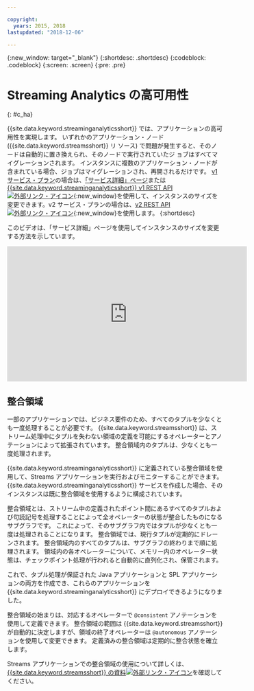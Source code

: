 ```yaml
---

copyright:
  years: 2015, 2018
lastupdated: "2018-12-06"

---
```


<!-- Attribute definitions -->
{:new_window: target="_blank"}
{:shortdesc: .shortdesc}
{:codeblock: .codeblock}
{:screen: .screen}
{:pre: .pre}

# Streaming Analytics の高可用性
{: #c_ha}

{{site.data.keyword.streaminganalyticsshort}} では、アプリケーションの高可用性を実現します。 いずれかのアプリケーション・ノード ({{site.data.keyword.streamsshort}} リ
ソース) で問題が発生すると、そのノードは自動的に置き換えられ、そのノードで実行されていたジ
ョブはすべてマイグレーションされます。 インスタンスに複数のアプリケーション・ノードが含まれている場合、ジョブはマイグレーションされ、再開されるだけです。 [v1 サービス・プラン](/docs/services/StreamingAnalytics/service_plans.html)の場合は、[「サービス詳細」ページ](/docs/services/StreamingAnalytics/r_service_dashboard.html)または[{{site.data.keyword.streaminganalyticsshort}} v1 REST API ![外部リンク・アイコン](../../icons/launch-glyph.svg "外部リンク・アイコン")](https://{DomainName}/apidocs/streaming-analytics-v1){:new_window}を使用して、インスタンスのサイズを変更できます。v2 サービス・プランの場合は、[v2 REST API ![外部リンク・アイコン](../../icons/launch-glyph.svg "外部リンク・アイコン")](https://{DomainName}/apidocs/streaming-analytics-v2){:new_window}を使用します。
{:shortdesc}

このビデオは、「サービス詳細」ページを使用してインスタンスのサイズを変更する方法を示しています。

<iframe width="560" height="315" title="インスタンスのサイズ変更" src="https://www.youtube.com/embed/zbZ9am9UhPw?rel=0" frameborder="0" allowfullscreen>インスタンスのサイズ変更</iframe>

## 整合領域
一部のアプリケーションでは、ビジネス要件のため、すべてのタプルを少なくとも一度処理することが必要です。 {{site.data.keyword.streamsshort}} は、ストリーム処理中にタプルを失わない領域の定義を可能にするオペレーターとアノテーションによって拡張されています。 整合領域内のタプルは、少なくとも一度処理されます。

{{site.data.keyword.streaminganalyticsshort}} に定義されている整合領域を使用して、Streams アプリケーションを実行およびモニターすることができます。 {{site.data.keyword.streaminganalyticsshort}} サービスを作成した場合、そのインスタンスは既に整合領域を使用するように構成されています。

整合領域とは、ストリーム中の定義されたポイント間にあるすべてのタプルおよび句読記号を処理することによって全オペレーターの状態が整合したものになるサブグラフです。 これによって、そのサブグラフ内ではタプルが少なくとも一度は処理されることになります。 整合領域では、現行タプルが定期的にドレーンされます。 整合領域内のすべてのタプルは、サブグラフの終わりまで順に処理されます。 領域内の各オペレーターについて、メモリー内のオペレーター状態は、チェックポイント処理が行われると自動的に直列化され、保管されます。

これで、タプル処理が保証された Java アプリケーションと SPL アプリケーションの両方を作成でき、これらのアプリケーションを {{site.data.keyword.streaminganalyticsshort}} にデプロイできるようになりました。

整合領域の始まりは、対応するオペレーターで `@consistent` アノテーションを使用して定義できます。 整合領域の範囲は {{site.data.keyword.streamsshort}} が自動的に決定しますが、領域の終了オペレーターは `@autonomous` アノテーションを使用して変更できます。 定義済みの整合領域は定期的に整合状態を確立します。

Streams アプリケーションでの整合領域の使用について詳しくは、[{{site.data.keyword.streamsshort}} の資料![外部リンク・アイコン](../../icons/launch-glyph.svg "外部リンク・アイコン")](https://www.ibm.com/support/knowledgecenter/SSCRJU_4.3.0/com.ibm.streams.dev.doc/doc/consistentregions.html)を確認してください。

